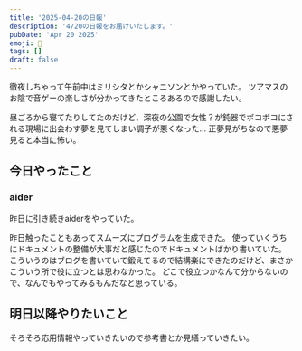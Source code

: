 ```yaml
---
title: '2025-04-20の日報'
description: '4/20の日報をお届けいたします。'
pubDate: 'Apr 20 2025'
emoji: 🦊
tags: []
draft: false
---
```


徹夜しちゃって午前中はミリシタとかシャニソンとかやっていた。
ツアマスのお陰で音ゲーの楽しさが分かってきたところあるので感謝したい。

昼ごろから寝てたりしてたのだけど、深夜の公園で女性？が鈍器でボコボコにされる現場に出会わす夢を見てしまい調子が悪くなった...
正夢見がちなので悪夢見ると本当に怖い。

## 今日やったこと

### aider

昨日に引き続きaiderをやっていた。

昨日触ったこともあってスムーズにプログラムを生成できた。
使っていくうちにドキュメントの整備が大事だと感じたのでドキュメントばかり書いていた。
こういうのはブログを書いていて鍛えてるので結構楽にできたのだけど、まさかこういう所で役に立つとは思わなかった。
どこで役立つかなんて分からないので、なんでもやってみるもんだなと思っている。

## 明日以降やりたいこと

そろそろ応用情報やっていきたいので参考書とか見繕っていきたい。
